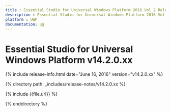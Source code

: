 ```yaml
---
title : Essential Studio for Universal Windows Platform 2016 Vol 2 Release Notes
description : Essential Studio for Universal Windows Platform 2016 Vol 2 Release Notes
platform : UWP
documentation: ug
---
```


# Essential Studio for Universal Windows Platform v14.2.0.xx

{% include release-info.html date="June 16, 2016" version="v14.2.0.xx" %} 

{% directory path: _includes/release-notes/v14.2.0.xx %}

{% include {{file.url}} %}

{% enddirectory %}